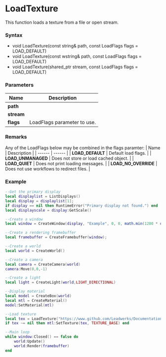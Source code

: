 # LoadTexture
This function loads a texture from a file or open stream.

### Syntax
* void LoadTexture(const string& path, const LoadFlags flags = LOAD_DEFAULT)
* void LoadTexture(const wstring& path, const LoadFlags flags = LOAD_DEFAULT)
* void LoadTexture(shared_ptr<Stream> stream, const LoadFlags flags = LOAD_DEFAULT)

### Parameters
| Name | Description |
| ------ | ------ |
| **path** |  |
| **stream** |  |
| **flags** | LoadFlags parameter to use. |

### Remarks
Any of the LoadFlags below may be combined in the flags paramter:
| Name | Description |
| ------ | ------ |
| **LOAD_DEFAULT** | Default load flags. | 
| **LOAD_UNMANAGED** | Does not store or load cached object. |
| **LOAD_QUIET** | Does not print loading messages. |
| **LOAD_NO_OVERRIDE** | Does not use workflows to redirect files. |

### Example
```lua
--Get the primary display
local displaylist = ListDisplays()
local display = displaylist[1];
if display == nil then RuntimeError("Primary display not found.") end
local displayscale = display:GetScale()

--Create a window
local window = CreateWindow(display, "Example", 0, 0, math.min(1280 * displayscale.x, display.size.x), math.min(720 * displayscale.y, display.size.y), WINDOW_TITLEBAR)

--Create a rendering framebuffer
local framebuffer = CreateFramebuffer(window);

--Create a world
local world = CreateWorld()

--Create a camera
local camera = CreateCamera(world)
camera:Move(0,0,-1)

--Create a light
local light = CreateLight(world,LIGHT_DIRECTIONAL)

--Display material
local model = CreateBox(world)
local mtl = CreateMaterial()
model:SetMaterial(mtl)

--Load texture
local tex = LoadTexture("https://www.github.com/Leadwerks/Documentation/raw/master/Assets/brickwall01.dds")
if tex ~= nil then mtl:SetTexture(tex, TEXTURE_BASE) end

--Main loop
while window:Closed() == false do
	world:Update()
	world:Render(framebuffer)
end
```
